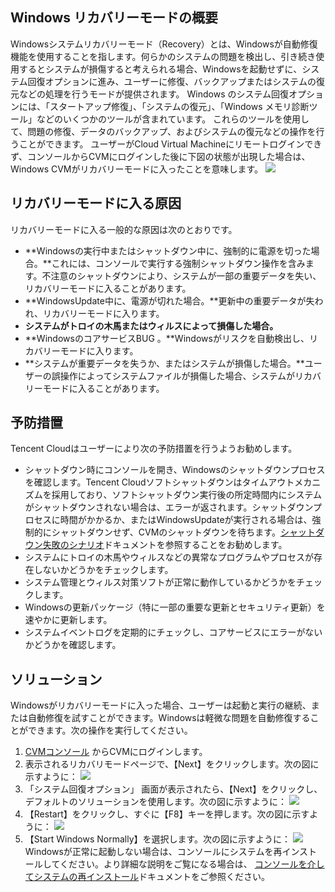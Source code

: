 ## Windows リカバリーモードの概要

Windowsシステムリカバリーモード（Recovery）とは、Windowsが自動修復機能を使用することを指します。何らかのシステムの問題を検出し、引き続き使用するとシステムが損傷すると考えられる場合、Windowsを起動せずに、システム回復オプションに進み、ユーザーに修復、バックアップまたはシステムの復元などの処理を行うモードが提供されます。
Windows のシステム回復オプションには、「スタートアップ修復」、「システムの復元」、「Windows メモリ診断ツール」などのいくつかのツールが含まれています。 これらのツールを使用して、問題の修復、データのバックアップ、およびシステムの復元などの操作を行うことができます。
ユーザーがCloud Virtual Machineにリモートログインできず、コンソールからCVMにログインした後に下図の状態が出現した場合は、Windows CVMがリカバリーモードに入ったことを意味します。
![](//mc.qcloudimg.com/static/img/e278c336a415066dcb8fc58333395ac3/image.png)

## リカバリーモードに入る原因
リカバリーモードに入る一般的な原因は次のとおりです。
- **Windowsの実行中またはシャットダウン中に、強制的に電源を切った場合。**これには、コンソールで実行する強制シャットダウン操作を含みます。不注意のシャットダウンにより、システムが一部の重要データを失い、リカバリーモードに入ることがあります。
- **WindowsUpdate中に、電源が切れた場合。**更新中の重要データが失われ、リカバリーモードに入ります。
- **システムがトロイの木馬またはウィルスによって損傷した場合。**
- **WindowsのコアサービスBUG 。**Windowsがリスクを自動検出し、リカバリーモードに入ります。
- **システムが重要データを失うか、またはシステムが損傷した場合。**ユーザーの誤操作によってシステムファイルが損傷した場合、システムがリカバリーモードに入ることがあります。

## 予防措置
Tencent Cloudはユーザーにより次の予防措置を行うようお勧めします。
 - シャットダウン時にコンソールを開き、Windowsのシャットダウンプロセスを確認します。Tencent Cloudソフトシャットダウンはタイムアウトメカニズムを採用しており、ソフトシャットダウン実行後の所定時間内にシステムがシャットダウンされない場合は、エラーが返されます。シャットダウンプロセスに時間がかかるか、またはWindowsUpdateが実行される場合は、強制的にシャットダウンせず、CVMのシャットダウンを待ちます。[シャットダウン失敗のシナリオ](https://intl.cloud.tencent.com/document/product/213/2917#shutdown-failure-scenarios)ドキュメントを参照することをお勧めします。
 - システムにトロイの木馬やウィルスなどの異常なプログラムやプロセスが存在しないかどうかをチェックします。
 - システム管理とウィルス対策ソフトが正常に動作しているかどうかをチェックします。
 - Windowsの更新パッケージ（特に一部の重要な更新とセキュリティ更新）を速やかに更新します。
 - システムイベントログを定期的にチェックし、コアサービスにエラーがないかどうかを確認します。

## ソリューション
 Windowsがリカバリーモードに入った場合、ユーザーは起動と実行の継続、または自動修復を試すことができます。Windowsは軽微な問題を自動修復することができます。次の操作を実行してください。
1.  [CVMコンソール](https://console.cloud.tencent.com/cvm) からCVMにログインします。
2. 表示されるリカバリモードページで、【Next】をクリックします。次の図に示すように：
![](//mc.qcloudimg.com/static/img/94a1cf0f55d2c449a9d026bbbad5e4cd/image.png)
3. 「システム回復オプション」 画面が表示されたら、【Next】をクリックし、デフォルトのソリューションを使用します。次の図に示すように：
![](//mc.qcloudimg.com/static/img/d178865f822d2146eb3bb58f1b851294/image.png)
4. 【Restart】をクリックし、すぐに【F8】キーを押します。次の図に示すように：
![](//mc.qcloudimg.com/static/img/ab2fdd697015fcb7e53b287052086b65/image.png)
5. 【Start Windows Normally】を選択します。次の図に示すように：
 ![](https://main.qcloudimg.com/raw/c3c62a6d77a2fe41d0ad02899faa06ed.png)
 Windowsが正常に起動しない場合は、コンソールにシステムを再インストールしてください。より詳細な説明をご覧になる場合は、 [コンソールを介してシステムの再インストール](https://intl.cloud.tencent.com/document/product/213/4933#useConsole)ドキュメントをご参照ください。


